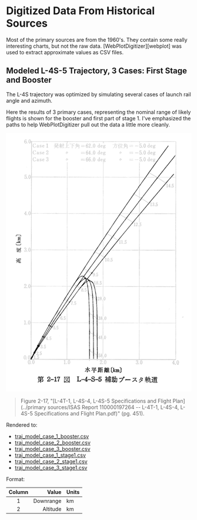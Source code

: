 # Digitized Data From Historical Sources

Most of the primary sources are from the 1960's. They contain some really interesting charts, but not the raw data. [WebPlotDigitizer][webplot] was used to extract approximate values as CSV files.



## Modeled L-4S-5 Trajectory, 3 Cases: First Stage and Booster

The L-4S trajectory was optimized by simulating several cases of launch rail angle and azimuth.

Here the results of 3 primary cases, representing the nominal range of likely flights is shown for the booster and first part of stage 1. I've emphasized the paths to help WebPlotDigitizer pull out the data a little more cleanly.

![Photocopied chart: Modeled trajectory from L-4S-5, first stage and booster](L-4-S-5_model_trajectory_stage1.png)

> Figure 2-17, "[L-4T-1, L-4S-4, L-4S-5 Specifications and Flight Plan](../primary sources/ISAS Report 110000197264 -- L-4T-1, L-4S-4, L-4S-5 Specifications and Flight Plan.pdf)" (pg. 451).

Rendered to:

 - [traj_model_case_1_booster.csv](traj_model_case_1_booster.csv)
 - [traj_model_case_2_booster.csv](traj_model_case_2_booster.csv)
 - [traj_model_case_3_booster.csv](traj_model_case_3_booster.csv)
 - [traj_model_case_1_stage1.csv](traj_model_case_1_stage1.csv)
 - [traj_model_case_2_stage1.csv](traj_model_case_2_stage1.csv)
 - [traj_model_case_3_stage1.csv](traj_model_case_3_stage1.csv)

Format:

 Column |                                Value | Units
 :----: | -----------------------------------: | :-----
    1   | Downrange                            | km
    2   | Altitude                             | km


